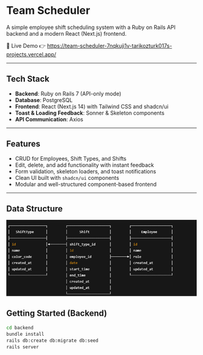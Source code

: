 # Team Scheduler

A simple employee shift scheduling system with a Ruby on Rails API backend and a modern React (Next.js) frontend.

🔗 Live Demo
👉 https://team-scheduler-7nqkuji1v-tarikozturk017s-projects.vercel.app/ 

---

## Tech Stack

- **Backend**: Ruby on Rails 7 (API-only mode)
- **Database**: PostgreSQL
- **Frontend**: React (Next.js 14) with Tailwind CSS and shadcn/ui
- **Toast & Loading Feedback**: Sonner & Skeleton components
- **API Communication**: Axios

---

## Features

- CRUD for Employees, Shift Types, and Shifts
- Edit, delete, and add functionality with instant feedback
- Form validation, skeleton loaders, and toast notifications
- Clean UI built with `shadcn/ui` components
- Modular and well-structured component-based frontend

---

## Data Structure

![team-scheduler-data-structure](./assets/image.png)

## Getting Started (Backend)

```bash
cd backend
bundle install
rails db:create db:migrate db:seed
rails server
```
